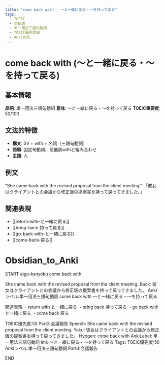 ```yaml
---
title: "come back with - ～と一緒に戻る・～を持って戻る"
tags:
  - TOEIC
  - 句動詞
  - 単一用法三語句動詞
  - TOEIC優先度50
  - Anki対応
---
```


# come back with (～と一緒に戻る・～を持って戻る)

## 基本情報
**品詞**: 単一用法三語句動詞
**意味**: ～と一緒に戻る・～を持って戻る
**TOEIC重要度**: 50/100

## 文法的特徴
- **構文**: SV + with + 名詞（三語句動詞）
- **語順**: 固定句動詞、前置詞withと組み合わせ
- **主語**: 人

## 例文
"She came back with the revised proposal from the client meeting."
「彼女はクライアントとの会議から修正版の提案書を持って戻ってきました。」

## 関連表現
- [[return-with-と一緒に戻る]]
- [[bring-back-持って戻る]]
- [[go-back-with-と一緒に戻る]]
- [[come-back-戻る]]

# Obsidian_to_Anki
START
eigo-kanyoku
come back with

She came back with the revised proposal from the client meeting.
Back: 
彼女はクライアントとの会議から修正版の提案書を持って戻ってきました。
Ankiラベル:単一用法三語句動詞
come back with
～と一緒に戻る・～を持って戻る

関連表現
・return with と一緒に戻る
・bring back 持って戻る
・go back with と一緒に戻る
・come back 戻る

TOEIC優先度:50
Part3:会議報告
Speech: She came back with the revised proposal from the client meeting.
Yaku: 彼女はクライアントとの会議から修正版の提案書を持って戻ってきました。
Hyogen: come back with
AnkiLabel: 単一用法三語句動詞
Imi: ～と一緒に戻る・～を持って戻る
Tags: TOEIC優先度:50 Ankiラベル:単一用法三語句動詞 Part3:会議報告
<!--ID: 1753070360011-->
END 